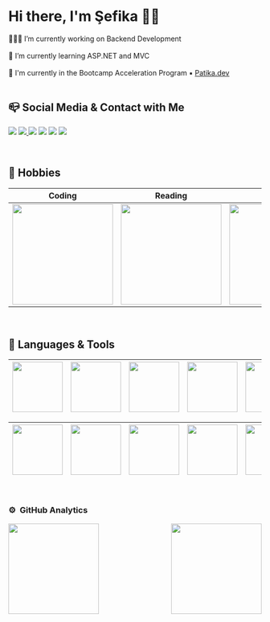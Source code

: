
# Hi there, I'm Şefika 👋🏼 

 👩🏻‍💻 I’m currently working on Backend Development</br></br>🌱 I’m currently learning ASP.NET and MVC</br></br> 🐾 I'm currently in the Bootcamp Acceleration Program ▪️ [Patika.dev](https://app.patika.dev/sefikanurtopuz) </br>
</br>

## 📪 Social Media & Contact with Me
<p align="left">
<a target="_blank" href="https://www.hackerrank.com/sefikanurtopuz"><img src="https://img.shields.io/badge/-Hackerrank-2EC866?style=for-the-badge&logo=HackerRank&logoColor=white"></a>
<a target="_blank" href="https://www.linkedin.com/in/sefikanurtopuz/"><img src="https://img.shields.io/badge/LinkedIn-0077B5?style=for-the-badge&logo=linkedin&logoColor=white">   </a>
<a target="_blank" href="https://www.kariyer.net/ozgecmis/sefikanurtopuz"><img src="https://img.shields.io/badge/KARIYER.NET-blueviolet?style=for-the-badge&logo=&logoColor=white"></a>
<a target="_blank" href="https://www.instagram.com/sefikanur/"><img src="https://img.shields.io/badge/Instagram-bc2a8d?style=for-the-badge&logo=instagram&logoColor=white"></a>
<a target="_blank" href="https://twitter.com/sefikanurtopuz"><img  src="https://img.shields.io/badge/twitter-00acee?&style=for-the-badge&logo=twitter&logoColor=white"></a>
<a target="_blank" href="mailto:sefikanurtopuz@gmail.com"><img src="https://img.shields.io/badge/Gmail-D14836?style=for-the-badge&logo=gmail&logoColor=white"></a>
</p>
</br>

## 🔰 Hobbies 

|Coding|Reading|Listening|Researching|
|:-:|:-:|:-:|:-:|
|<img style="width: 200px" src="https://media0.giphy.com/media/LMcB8XospGZO8UQq87/giphy.gif?cid=790b7611f6b2c4186bd5ba8da08eccdc50a50d2e5746a5cf&rid=giphy.gif&ct=g">|<img style="width: 200px" src="https://media0.giphy.com/media/NFA61GS9qKZ68/giphy.gif?cid=790b7611de1bffe8b6fdcf185bd12120c31a661c7da98c03&rid=giphy.gif&ct=g">| <img style="width: 200px" src="https://media4.giphy.com/media/tqfS3mgQU28ko/200.webp?cid=ecf05e47sw4tafqj8xoucdmx1q955jeov28h216wqc3h3rrz&rid=200.webp&ct=g">|  <img style="width: 200px" src="https://media3.giphy.com/media/T5nP7Nwu5FzMc/200.webp?cid=ecf05e47hrxxp5h3kzph3p0fo46uzzttl8thleifho2d5gkb&rid=200.webp&ct=g">|
</br>

##  🔧  Languages & Tools 

|<img style="width: 100px" src="https://img.shields.io/badge/c%23-%23239120.svg?style=for-the-badge&logo=c-sharp&logoColor=white">|<img style="width: 100px" src="https://img.shields.io/badge/.NET-5C2D91?style=for-the-badge&logo=.net&logoColor=white">|<img style="width: 100px" src="https://img.shields.io/badge/html5-%23E34F26.svg?style=for-the-badge&logo=html5&logoColor=white">|<img style="width: 100px" src="https://img.shields.io/badge/css3-%231572B6.svg?style=for-the-badge&logo=css3&logoColor=white">|<img style="width: 100px" src="https://img.shields.io/badge/bootstrap-%23563D7C.svg?style=for-the-badge&logo=bootstrap&logoColor=white">|<img style="width: 100px" src="https://img.shields.io/badge/javascript-%23323330.svg?style=for-the-badge&logo=javascript&logoColor=%23F7DF1E">|<img style="width: 100px" src="https://img.shields.io/badge/php-%23777BB4.svg?style=for-the-badge&logo=php&logoColor=white">|<img style="width: 100px" src="https://img.shields.io/badge/python-3670A0?style=for-the-badge&logo=python&logoColor=ffdd54">|
|:-:|:-:|:-:|:-:|:-:|:-:|:-:|:-:|


|<img style="width: 100px" src="https://img.shields.io/badge/markdown-%23000000.svg?style=for-the-badge&logo=markdown&logoColor=white">|<img style="width: 100px" src="https://img.shields.io/badge/Microsoft%20SQL%20Server-CC2927?style=for-the-badge&logo=microsoft%20sql%20server&logoColor=white">|<img style="width: 100px" src="https://img.shields.io/badge/mysql-%2300f.svg?style=for-the-badge&logo=mysql&logoColor=white">|<img style="width: 100px" src="https://img.shields.io/badge/sqlite-%2307405e.svg?style=for-the-badge&logo=sqlite&logoColor=white">|<img style="width: 100px" src="https://img.shields.io/badge/git-%23F05033.svg?style=for-the-badge&logo=git&logoColor=white">|<img style="width: 100px" src="https://img.shields.io/badge/github-%23121011.svg?style=for-the-badge&logo=github&logoColor=white">|<img style="width: 100px" src="https://img.shields.io/badge/Visual%20Studio-5C2D91.svg?style=for-the-badge&logo=visual-studio&logoColor=white">|<img style="width: 100px" src="https://img.shields.io/badge/Visual%20Studio%20Code-0078d7.svg?style=for-the-badge&logo=visual-studio-code&logoColor=white">
|:-:|:-:|:-:|:-:|:-:|:-:|:-:|:-:|

</br>

### ⚙️ &nbsp;GitHub Analytics

<p align="left" >
<a href="https://github.com/sefikanurtopuz">
 <img height="180em" align="left" src="https://github-readme-stats-eight-theta.vercel.app/api?username=sefikanurtopuz&show_icons=true&theme=algolia&include_all_commits=true&count_private=true"/></a><a href="https://github.com/sefikanurtopuz"><img height="180em" align="right" src="https://github-readme-stats-eight-theta.vercel.app/api/top-langs/?username=sefikanurtopuz&layout=compact&langs_count=8&theme=algolia"/>
</a>
</p>
  
